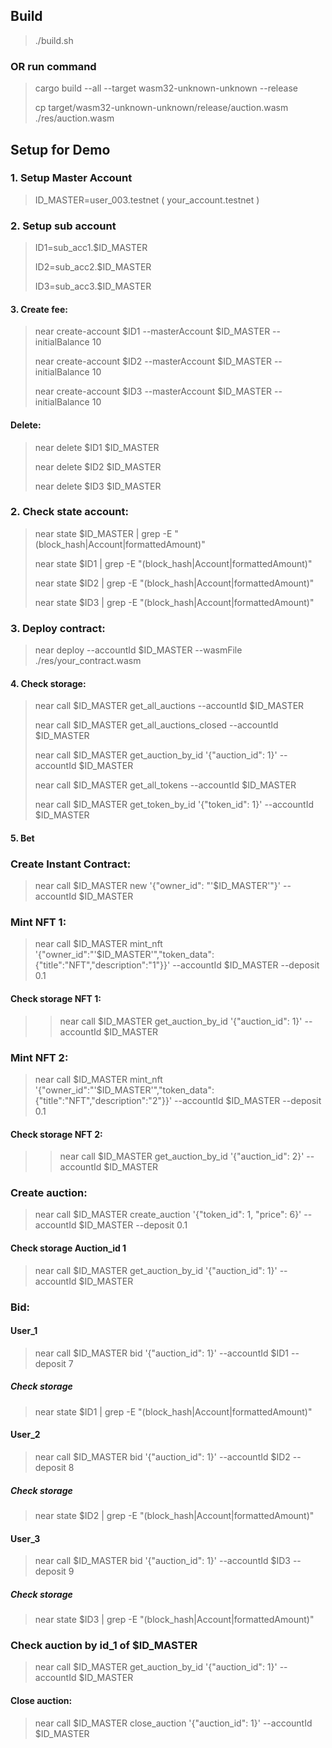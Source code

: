 
## Build
 >./build.sh
 ### OR run command
 > cargo build --all --target wasm32-unknown-unknown --release
 >
 > cp target/wasm32-unknown-unknown/release/auction.wasm ./res/auction.wasm

## Setup for Demo

### 1. Setup Master Account
> ID_MASTER=user_003.testnet ( your_account.testnet )

### 2. Setup sub account
> ID1=sub_acc1.$ID_MASTER
>
> ID2=sub_acc2.$ID_MASTER
>
> ID3=sub_acc3.$ID_MASTER

#### 3. Create fee:
> near create-account $ID1 --masterAccount $ID_MASTER --initialBalance 10
>
> near create-account $ID2 --masterAccount $ID_MASTER --initialBalance 10
>
> near create-account $ID3 --masterAccount $ID_MASTER --initialBalance 10

#### Delete:
> near delete $ID1 $ID_MASTER
>
> near delete $ID2 $ID_MASTER
>
> near delete $ID3 $ID_MASTER

### 2. Check state account:
> near state $ID_MASTER | grep -E "(block_hash|Account|formattedAmount)"
>
> near state $ID1 | grep -E "(block_hash|Account|formattedAmount)"
>
> near state $ID2 | grep -E "(block_hash|Account|formattedAmount)"
>
> near state $ID3 | grep -E "(block_hash|Account|formattedAmount)"

### 3. Deploy contract:
> near deploy --accountId $ID_MASTER --wasmFile ./res/your_contract.wasm

#### 4. Check storage:
> near call $ID_MASTER get_all_auctions --accountId $ID_MASTER
>
> near call $ID_MASTER get_all_auctions_closed --accountId $ID_MASTER
>
> near call $ID_MASTER get_auction_by_id '{"auction_id": 1}' --accountId $ID_MASTER
>
> near call $ID_MASTER get_all_tokens --accountId $ID_MASTER
>
> near call $ID_MASTER get_token_by_id '{"token_id": 1}' --accountId $ID_MASTER

#### 5. Bet
### Create Instant Contract:
> near call $ID_MASTER new '{"owner_id": "'$ID_MASTER'"}' --accountId $ID_MASTER

### Mint NFT 1:

> near call $ID_MASTER  mint_nft '{"owner_id":"'$ID_MASTER'","token_data":{"title":"NFT","description":"1"}}' --accountId $ID_MASTER --deposit 0.1
#### Check storage NFT 1:
> > near call $ID_MASTER get_auction_by_id '{"auction_id": 1}' --accountId $ID_MASTER

### Mint NFT 2:

> near call $ID_MASTER  mint_nft '{"owner_id":"'$ID_MASTER'","token_data":{"title":"NFT","description":"2"}}' --accountId $ID_MASTER --deposit 0.1
#### Check storage NFT 2:
> > near call $ID_MASTER get_auction_by_id '{"auction_id": 2}' --accountId $ID_MASTER
### Create auction:
> near call $ID_MASTER create_auction '{"token_id": 1, "price": 6}' --accountId $ID_MASTER --deposit 0.1
#### Check storage Auction_id 1
> near call $ID_MASTER get_auction_by_id '{"auction_id": 1}' --accountId $ID_MASTER
### Bid:
#### User_1
> near call $ID_MASTER bid '{"auction_id": 1}' --accountId $ID1 --deposit 7
##### Check storage
> near state $ID1 | grep -E "(block_hash|Account|formattedAmount)"

#### User_2
> near call $ID_MASTER bid '{"auction_id": 1}' --accountId $ID2 --deposit 8
##### Check storage
> near state $ID2 | grep -E "(block_hash|Account|formattedAmount)"

#### User_3
> near call $ID_MASTER bid '{"auction_id": 1}' --accountId $ID3 --deposit 9
##### Check storage
> near state $ID3 | grep -E "(block_hash|Account|formattedAmount)"
### Check  auction by id_1 of $ID_MASTER
> near call $ID_MASTER get_auction_by_id '{"auction_id": 1}' --accountId $ID_MASTER
#### Close auction:
> near call $ID_MASTER close_auction '{"auction_id": 1}' --accountId $ID_MASTER
